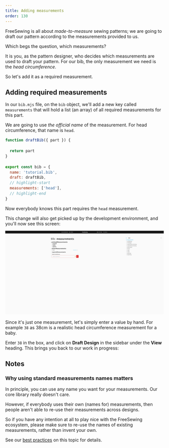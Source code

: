 ```yaml
---
title: Adding measurements
order: 130
---
```


FreeSewing is all about _made-to-measure_ sewing patterns;
we are going to draft our pattern according to the measurements provided to us.

Which begs the question, which measurements?

It is you, as the pattern designer, who decides which measurements are used
to draft your pattern. For our bib, the only measurement we need is the
_head circumference_.

So let's add it as a required measurement.

## Adding required measurements

In our `bib.mjs` file, on the `bib` object, we'll add a new key called
`measurements` that will hold a list (an array) of all required measurements
for this part.

We are going to use *the official name* of the measurement. For head
circumference, that name is `head`. 

```design/src/bib.mjs
function draftBib({ part }) {

  return part
}

export const bib = {
  name: 'tutorial.bib',
  draft: draftBib,
  // highlight-start
  measurements: ['head'],
  // highlight-end
}
```

Now everybody knows this part requires the `head` measurement.

This change will also get picked up by the development environment, and you'll now see this screen:

![This screen tells you that you are missing some required measurements](./required-measurements.png)

Since it's just one measurement, let's simply enter a value by hand.
For example `38` as 38cm is a realistic head circumference measurement for a baby.

Enter `38` in the box, and click on **Draft Design** in the sidebar under the **View** heading.
This brings you back to our work in progress:


## Notes

### Why using standard measurements names matters

In principle, you can use any name you want for your measurements.
Our core library really doesn't care.

However, if everybody uses their own (names for) measurements, then people
aren't able to re-use their measurements across designs.

So if you have any intention at all to play nice with the FreeSewing ecosystem,
please make sure to re-use the names of existing measurements, rather than
invent your own.

See our [best practices](/guides/best-practices/reuse-measurements) on this
topic for details.


